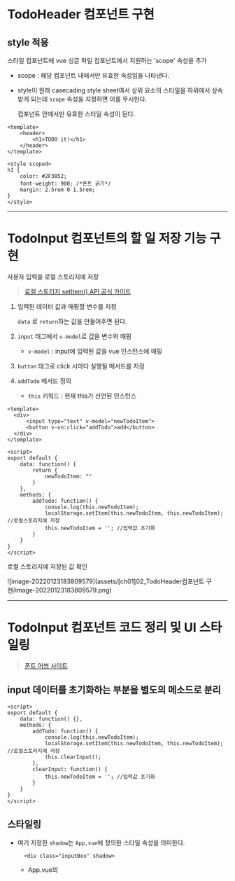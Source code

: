 # TodoHeader 컴포넌트 구현

## style 적용

스타일 컴포넌트에 vue 싱글 파일 컴포넌트에서 지원하는 'scope' 속성을 추가

* scope : 해당 컴포넌트 내에서만 유효한 속성임을 나타낸다.

* style이 원래 casecading style sheet여서 상위 요소의 스타일을 하위에서 상속 받게 되는데 `scope` 속성을 지정하면 이를 무시한다.

  컴포넌트 안에서만 유효한 스타일 속성이 된다.

```vue
<template>
    <header>
        <h1>TODO it!</h1>
    </header>
</template>

<style scoped>
h1 {
    color: #2F3852;
    font-weight: 900; /*폰트 굵기*/
    margin: 2.5rem 0 1.5rem;
}
</style>
```



---

# TodoInput 컴포넌트의 할 일 저장 기능 구현

사용자 입력을 로컬 스토리지에 저장

> [로컬 스토리지 setItem() API 공식 가이드](https://developer.mozilla.org/en-US/docs/Web/API/Storage/setItem)



1. 입력된 데이터 값과 매핑할 변수를 지정

    `data` 로 `return`하는 값을 만들어주면 된다.

2. `input` 태그에서 `v-model`로 값을 변수와 매핑

   * `v-model` : input에 입력된 값을 vue 인스턴스에 매핑

3. `button` 태그로 click 시마다 실행될 메서드를 지정

4. `addTodo` 메서드 정의

   * `this` 키워드 : 현재 this가 선언된 인스턴스

```vue
<template>
  <div>
      <input type="text" v-model="newTodoItem">
      <button v-on:click="addTodo">add</button>
  </div>
</template>

<script>
export default {
    data: function() {
        return {
            newTodoItem: ""
        }
    },
    methods: {
        addTodo: function() {
            console.log(this.newTodoItem);
            localStorage.setItem(this.newTodoItem, this.newTodoItem); //로컬스토리지에 저장
            this.newTodoItem = ''; //입력값 초기화
        }
    }
}
</script>
```



로컬 스토리지에 저장된 값 확인

![image-20220123183809579](assets/[ch01]02_TodoHeader컴포넌트 구현/image-20220123183809579.png)



---

# TodoInput 컴포넌트 코드 정리 및 UI 스타일링

> [폰트 어썸 사이트](https://fontawesome.com/)

## input 데이터를 초기화하는 부분을 별도의 메소드로 분리

```vue
<script>
export default {
    data: function() {},
    methods: {
        addTodo: function() {
            console.log(this.newTodoItem);
            localStorage.setItem(this.newTodoItem, this.newTodoItem); //로컬스토리지에 저장
            this.clearInput();
        },
        clearInput: function() {
            this.newTodoItem = ''; //입력값 초기화
        }
    }
}
</script>
```



## 스타일링

* 여기 지정한 `shadow`는 `App,vue`에 정의한 스타일 속성을 의미한다.

  `  <div class="inputBox" shadow>`

  * App.vue의 <style>

  ```vue
  <style>
  .shadow {
    box-shadow: 5px 10px 10px rgba(0, 0, 0, 0.03);
  }
  </style>
  ```

* `span` 태그로 **추가(+)**하는 버튼의 아이콘을 넣어준다.

  > awesome icon 에서 검색	![image-20220123184923006](assets/[ch01]02_TodoHeader컴포넌트 구현/image-20220123184923006.png)

  선택한 icon 의 태그를 복사해서 넣어준다.

  커스텀하게 만든 `addBtn` 스타일도 적용시킨다.

  버튼을 클릭했을 때, `addTodo` 메서드를 실행하도록 `v-on:click="addTodo"`도 추가

  ```vue
  <span class="addContainer" v-on:click="addTodo">
    <i class="fas fa-plus addBtn"></i>
  </span>
  ```

  

## enter키를 누르면 addTodo 메소드가 실행되도록 추가

* `v-on:keyup.enter="메서드명"`

  `keyup.enter` : enter키를 쳤을 때 해당 이벤트를 잡아서 메서드를 실행시킨다.

```vue
<input type="text" v-model="newTodoItem" v-on:click="addTodo">
```



---

# TodoList 컴포넌트의 할 일 목록 표시 기능 구현

* `ul>li*3` 이라고 치면 자동으로 `ul` 태그 내에 `li` 태그 3개를 자동완성해준다.

```html
<ul>
  <li></li>
  <li></li>
  <li></li>
</ul>
```



1. 가져온 데이터를 담을 리스트 타입의 data 변수 선언

2. created()에서 로컬 스토리지에 저장된 데이터를 가져온다. (for문)

   * `created()` : Vue의 라이프사이클 중에서 인스턴스가 생성되자마자 호출되는 라이프사이클 훅

3. html 태그에 `v-for` 을 이용해서 데이터값을 담아준다.

   

```vue
<template>
  <div>
      <ul>
          <li v-for="todoItem in todoItems" v-bind:key="todoItem">
              {{ todoItem }}
          </li>
      </ul>
  </div>
</template>

<script>
export default {
    data: function() {
        return {
            todoItems: []
        }
    },
    created: function() {
        console.log('created');
        if (localStorage.length > 0) {
            for (var i = 0; i < localStorage.length; i++) {
                if (localStorage.key(i) !== 'loglevel:webpack-dev-server') {
                    this.todoItems.push(localStorage.key(i));
                }
                // console.log(localStorage.key(i));
            }
        }
    }
}
</script>
```

![image-20220125011638018](assets/[ch01]02_TodoHeader컴포넌트 구현/image-20220125011638018.png)



---

# TodoList 컴포넌트 UI 스타일링

> - [MDN splice() API 문서](https://developer.mozilla.org/ko/docs/Web/JavaScript/Reference/Global_Objects/Array/splice)

리스트 중에 선택한 아이템을 삭제한다.

1. 선택한 아이템이 어떤 것인지 아는 방법?

   vue에서 `v-for` 에서 내장된 index(현재 아이템을 가르키는)를 제공한다.

   ```html
   <li v-for="(todoItem, index) in todoItems" v-bind:key="todoItem" class="shadow">
   ```

2. 해당 todoItem과 index를 메서드에 넘겨준다.

   ```html
   <span class="removeBtn" v-on:click="removeTodo(todoItem, index)">
   ```

3. 로컬 스토리지에서 삭제

   ```script
   localStorage.removeItem(todoItem);
   ```

4. 화면에서 지워진 내용이 안보이도록 삭제

   로컬 스토리지 영역과 화면 영역은 분리되어있다. 따라서 데이터 삭제 후에 삭제된 데이터를 화면 영역에서도 안보이게 처리해줘야 한다. 

   `splice(시작 인덱스, 삭제할 item 갯수)` JS API를 사용하면 된다.

   * `splice()` : 기존 배열을 변경해서 새로운 배열로 반환(?)
   * `slice()` : 기존 배열을 변경하지 않음

   ```vue
   <script>
   methods: {
           removeTodo: function(todoItem, index) {
               console.log('remove items');
               console.log(todoItem, index);
               localStorage.removeItem(todoItem); //로컬스토리지에서 삭제
               this.todoItems.splice(index, 1); //화면에서 삭제. 해당 index에서부터 1개 item 삭제
           }
       }
   </script>
   ```

   

* TodoList.vue 전문

```vue
<template>
  <div>
      <ul>
          <li v-for="(todoItem, index) in todoItems" v-bind:key="todoItem" class="shadow">
              {{ todoItem }}
              <span class="removeBtn" v-on:click="removeTodo(todoItem, index)">
                  <i class="fas fa-trash-alt"></i>
              </span>
          </li>
      </ul>
  </div>
</template>

<script>
export default {
    data: function() {
        return {
            todoItems: []
        }
    },
    methods: {
        removeTodo: function(todoItem, index) {
            console.log('remove items');
            console.log(todoItem, index);
            localStorage.removeItem(todoItem); //로컬스토리지에서 삭제
            this.todoItems.splice(index, 1); //화면에서 삭제. 해당 index에서부터 1개 item 삭제
        }
    },
    created: function() {
        console.log('created');
        if (localStorage.length > 0) {
            for (var i = 0; i < localStorage.length; i++) {
                if (localStorage.key(i) !== 'loglevel:webpack-dev-server') {
                    this.todoItems.push(localStorage.key(i));
                }
                // console.log(localStorage.key(i));
            }
        }
    }
}
</script>
```

![image-20220125013144137](assets/[ch01]02_TodoHeader컴포넌트 구현/image-20220125013144137.png)



---

# TodoList 컴포넌트의 할 일 완료 기능 구현

할 일 완료 여부를 체크하는 체크박스 추가

## TodoList.vue

1. [TodoList.vue] check 아이콘 추가
2. [TodoList.vue] check 버튼을 클릭하면 실행할 메서드 지정 - `toggleComplete()`



## TodoInput.vue

1. [TodoInput.vue] 에서 저장하는 메서드 `addTodo()`수정

   단순히 text를 저장하던 기존 코드에서 (1) 할 일 완료 여부 check를 위한 boolean, (2) 할일 내용을 담을 text 로 이루어진 obj 객체를 추가하도록 수정한다.

   ```script
   var obj = {completed: false, item: this.newTodoItem};
   ```

2. [TodoInput.vue] localStorage에 담을 때는 `JSON.stringfy()`를 이용한다.

   * `JSON.stringfy()` : JSON 객체 → String 타입으로 변환해주는 (직렬화) API이다.

   ```script
   localStorage.setItem(this.newTodoItem, JSON.stringify(obj)); //로컬스토리지에 저장
   ```

   ![image-20220125015710752](assets/[ch01]02_TodoHeader컴포넌트 구현/image-20220125015710752.png)



데이터는 저장이 됐는데, 화면에 바로 목록으로 출력되지 않는다.

![image-20220125015922856](assets/[ch01]02_TodoHeader컴포넌트 구현/image-20220125015922856.png)



`TodoList`는 다른 컴포넌트 영역이다. 바로 갱신이 안되고 화면을 새로고침해야 화면에 보여지고 있다.

![image-20220125020052169](assets/[ch01]02_TodoHeader컴포넌트 구현/image-20220125020052169.png)



이 후 과정에서 컴포넌트 간의 통신과 반응성에 대해 알아본다.



## TodoList.vue

1. localStorage에 Obj 형태로 값이 저장되도록 수정되었기 때문에 이를 반영하여 수정

   

2. toggleComplete() 메서드 구현

   













